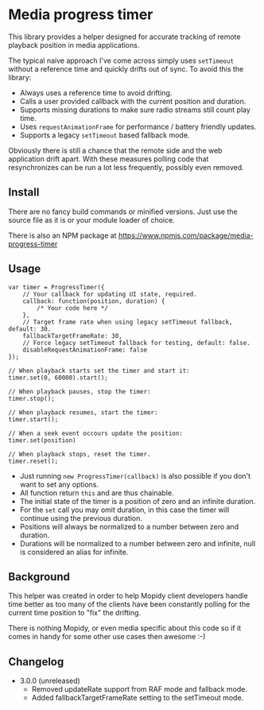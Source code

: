 Media progress timer
====================

This library provides a helper designed for accurate tracking of remote
playback position in media applications.

The typical naive approach I've come across simply uses ``setTimeout`` without
a reference time and quickly drifts out of sync. To avoid this the library:

- Always uses a reference time to avoid drifting.
- Calls a user provided callback with the current position and duration.
- Supports missing durations to make sure radio streams still count play time.
- Uses ``requestAnimationFrame`` for performance / battery friendly updates.
- Supports a legacy ``setTimeout`` based fallback mode.

Obviously there is still a chance that the remote side and the web application
drift apart. With these measures polling code that resynchronizes can be run a
lot less frequently, possibly even removed.

Install
-------

There are no fancy build commands or minified versions. Just use the source
file as it is or your module loader of choice.

There is also an NPM package at https://www.npmjs.com/package/media-progress-timer

Usage
-----

    var timer = ProgressTimer({
        // Your callback for updating UI state, required.
        callback: function(position, duration) {
            /* Your code here */
        },
        // Target frame rate when using legacy setTimeout fallback, default: 30.
        fallbackTargetFrameRate: 30,
        // Force legacy setTimeout fallback for testing, default: false.
        disableRequestAnimationFrame: false
    });

    // When playback starts set the timer and start it:
    timer.set(0, 60000).start();

    // When playback pauses, stop the timer:
    timer.stop();

    // When playback resumes, start the timer:
    timer.start();

    // When a seek event occours update the position:
    timer.set(position)

    // When playback stops, reset the timer.
    timer.reset();

- Just running ``new ProgressTimer(callback)`` is also possible if you don't
  want to set any options.
- All function return `this` and are thus chainable.
- The initial state of the timer is a position of zero and an infinite duration.
- For the ``set`` call you may omit duration, in this case the timer will
  continue using the previous duration.
- Positions will always be normalized to a number between zero and duration.
- Durations will be normalized to a number between zero and infinite, null is
  considered an alias for infinite.

Background
----------

This helper was created in order to help Mopidy client developers handle time
better as too many of the clients have been constantly polling for the current
time position to "fix" the drifting.

There is nothing Mopidy, or even media specific about this code so if it comes
in handy for some other use cases then awesome :-)

Changelog
---------

- 3.0.0 (unreleased)
  - Removed updateRate support from RAF mode and fallback mode.
  - Added fallbackTargetFrameRate setting to the setTimeout mode.
